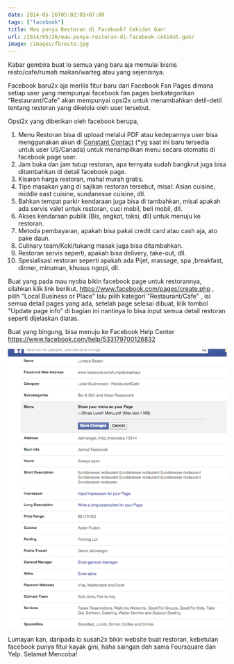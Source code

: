 ```yaml
---
date: 2014-05-26T05:02:01+07:00
tags: ["facebook"]
title: Mau punya Restoran di Facebook? Cekidot Gan!
url: /2014/05/26/mau-punya-restoran-di-facebook-cekidot-gan/
image: /images/fbresto.jpg
---
```


Kabar gembira buat lo semua yang baru aja memulai bisnis resto/cafe/rumah makan/warteg atau yang sejenisnya.

Facebook baru2x aja merilis fitur baru dari Facebook Fan Pages dimana setiap user yang mempunyai facebook fan pages berkategorikan “Restaurant/Cafe” akan mempunyai opsi2x untuk menambahkan detil-detil tentang restoran yang dikelola oleh user tersebut.

Opsi2x yang diberikan oleh facebook berupa,

1. Menu Restoran bisa di upload melalui PDF atau kedepannya user bisa menggunakan akun di [Constant Contact](http://www.constantcontact.com/) (\*yg saat ini baru tersedia untuk user US/Canada) untuk menampilkan menu secara otomatis di facebook page user.
2. Jam buka dan jam tutup restoran, apa ternyata sudah bangkrut juga bisa ditambahkan di detail facebook page.
3. Kisaran harga restoran, mahal murah gratis.
4. Tipe masakan yang di sajikan restoran tersebut, misal: Asian cuisine, middle east cuisine, sundanesse cuisine, dll.
5. Bahkan tempat parkir kendaraan juga bisa di tambahkan, misal apakah ada servis valet untuk restoran, cuci mobil, beli mobil, dll.
6. Akses kendaraan publik (Bis, angkot, taksi, dll) untuk menuju ke restoran.
7. Metoda pembayaran, apakah bisa pakai credit card atau cash aja, ato pake daun.
8. Culinary team/Koki/tukang masak juga bisa ditambahkan.
9. Restoran servis seperti, apakah bisa delivery, take-out, dll.
10. Spesialisasi restoran seperti apakah ada Pijet, massage, spa ,breakfast, dinner, minuman, khusus ngopi, dll.

Buat yang pada mau nyoba bikin facebook page untuk restorannya, silahkan klik link berikut, <https://www.facebook.com/pages/create.php> , pilih "Local Business or Place" lalu pilih kategori "Restaurant/Cafe" , isi semua detail pages yang ada, setelah page selesai dibuat, klik tombol "Update page info" di bagian ini nantinya lo bisa input semua detail restoran seperti dijelaskan diatas.

Buat yang bingung, bisa menuju ke Facebook Help Center <https://www.facebook.com/help/533179700126832>

![facebookrestosummary](/images/facebookrestosummary.png)

Lumayan kan, daripada lo susah2x bikin website buat restoran, kebetulan facebook punya fitur kayak gini, haha saingan deh sama Foursquare dan Yelp. Selamat Mencoba!